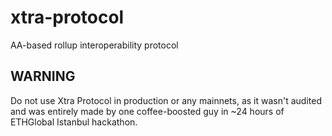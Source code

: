 # xtra-protocol
AA-based rollup interoperability protocol

## WARNING
Do not use Xtra Protocol in production or any mainnets, as it wasn't audited and was entirely made by one coffee-boosted guy in ~24 hours of ETHGlobal Istanbul hackathon.